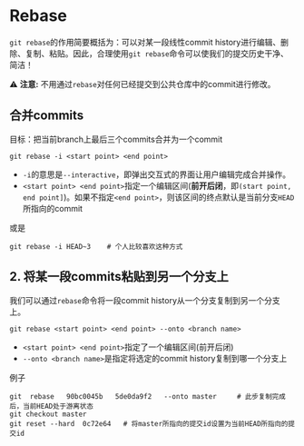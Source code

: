 # Rebase
`git rebase`的作用简要概括为：可以对某一段线性commit history进行编辑、删除、复制、粘贴。因此，合理使用`git rebase`命令可以使我们的提交历史干净、简洁！

⚠️ **注意:** 不用通过`rebase`对任何已经提交到公共仓库中的commit进行修改。

## 合并commits
目标：把当前branch上最后三个commits合并为一个commit
```shell
git rebase -i <start point> <end point>
```
* `-i`的意思是`--interactive`，即弹出交互式的界面让用户编辑完成合并操作。
* `<start point> <end point>`指定一个编辑区间(**前开后闭**，即`(start point, end point]`)。如果不指定`<end point>`，则该区间的终点默认是当前分支`HEAD`所指向的commit

或是
```shell
git rebase -i HEAD~3    # 个人比较喜欢这种方式
```

## 2. 将某一段commits粘贴到另一个分支上

我们可以通过`rebase`命令将一段commit history从一个分支复制到另一个分支上。
```shell
git rebase <start point> <end point> --onto <branch name>
```
* `<start point> <end point>`指定了一个编辑区间(前开后闭)
* `--onto <branch name>`是指定将选定的commit history复制到哪一个分支上

例子
```shell
git  rebase   90bc0045b   5de0da9f2   --onto master     # 此步复制完成后，当前HEAD处于游离状态
git checkout master
git reset --hard  0c72e64   # 将master所指向的提交id设置为当前HEAD所指向的提交id
```